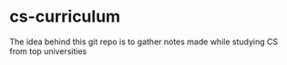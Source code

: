 # cs-curriculum
The idea behind this git repo is to gather notes made while studying CS from top universities
